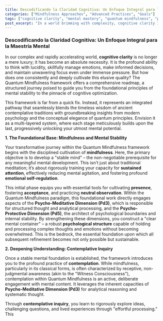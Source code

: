 ```yaml
---
title: Descodificando la Claridad Cognitiva: Un Enfoque Integral para la Maestría Mental
categories: ["Mindfulness Approaches", "Advanced Practices", "Goals"]
tags: ["cognitive clarity", "mental mastery", "quantum mindfulness", "psychodynamic dimensions", "attention management", "self-regulation", "perceptual freedom", "mind-body connection"]
post_excerpt: "In a world brimming with complexity, cognitive clarity is paramount. This article explores the Quantum Mindfulness framework, a comprehensive roadmap that integrates ancient wisdom with modern psychological insights, guiding you from foundational mental stability to advanced cognitive optimization and true mental mastery. Discover how to actively shape your inner reality and unlock your full potential."
---
```


### Descodificando la Claridad Cognitiva: Un Enfoque Integral para la Maestría Mental

In our complex and rapidly accelerating world, **cognitive clarity** is no longer a mere luxury; it has become an absolute necessity. It is the profound ability to think with lucidity, skillfully manage emotions, make informed decisions, and maintain unwavering focus even under immense pressure. But how does one consistently and deeply cultivate this elusive quality? The Quantum Mindfulness framework offers a comprehensive roadmap, a structured journey poised to guide you from the foundational principles of mental stability to the pinnacle of cognitive optimization.

This framework is far from a quick fix. Instead, it represents an integrated pathway that seamlessly blends the timeless wisdom of ancient contemplative traditions with groundbreaking insights from modern psychology and the conceptual elegance of quantum principles. Envision it as a multi-layered system, where each stage meticulously builds upon the last, progressively unlocking your utmost mental potential.

**1. The Foundational Base: Mindfulness and Mental Stability**

Your transformative journey within the Quantum Mindfulness framework begins with the disciplined cultivation of **mindfulness**. Here, the primary objective is to develop a "stable mind" – the non-negotiable prerequisite for any meaningful mental development. This isn't just about traditional meditation; it’s about rigorously training your capacity for **sustained attention**, effectively reducing mental agitation, and fostering profound **emotional self-regulation**.

This initial phase equips you with essential tools for cultivating **presence**, fostering **acceptance**, and practicing **neutral observation**. Within the Quantum Mindfulness paradigm, this foundational work directly engages aspects of the **Psycho-Meditative Dimension (Pd3)**, which is responsible for structured thought and analytical processing, and the **Psycho-Protective Dimension (Pd5)**, the architect of psychological boundaries and internal stability. By strengthening these dimensions, you construct a "clear mental container" – a robust **psychological structure** capable of holding and processing complex thoughts and emotions without becoming overwhelmed. This is the bedrock, the essential foundation upon which all subsequent refinement becomes not only possible but sustainable.

**2. Deepening Understanding: Contemplative Inquiry**

Once a stable mental foundation is established, the framework introduces you to the profound practice of **contemplation**. While mindfulness, particularly in its classical forms, is often characterized by receptive, non-judgmental awareness (akin to the "Witness Consciousness"), contemplation within Quantum Mindfulness is an active, deliberate engagement with mental content. It leverages the inherent capacities of **Psycho-Meditative Dimension (Pd3)** for analytical reasoning and systematic thought.

Through **contemplative inquiry**, you learn to rigorously explore ideas, challenging questions, and lived experiences through "effortful processing." This